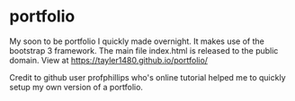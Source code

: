 # portfolio
My soon to be portfolio I quickly made overnight. It makes use of the bootstrap 3 framework. 
The main file index.html is released to the public domain. View at https://tayler1480.github.io/portfolio/

Credit to github user profphillips who's online tutorial helped me to quickly setup my  own version of  a portfolio.
